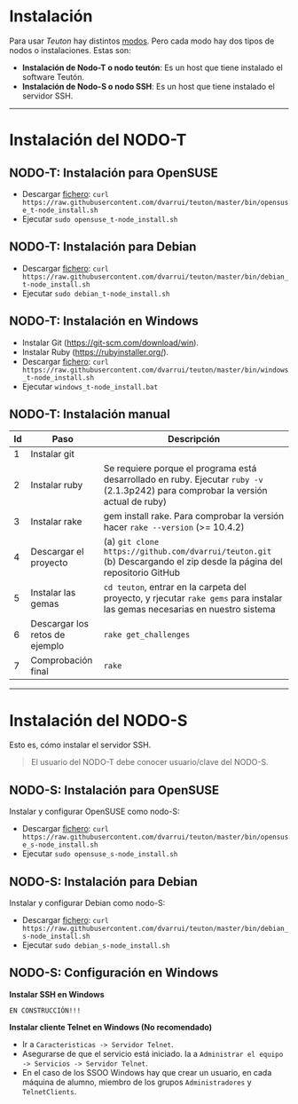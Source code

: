 
# Instalación

Para usar *Teuton* hay distintos [modos](./modos.md).
Pero cada modo hay dos tipos de nodos o instalaciones. Estas son:

* **Instalación de Nodo-T o nodo teutón**: Es un host que tiene instalado el software Teutón.
* **Instalación de Nodo-S o nodo SSH**: Es un host que tiene instalado el servidor SSH.

---

# Instalación del NODO-T

## NODO-T: Instalación para OpenSUSE

* Descargar [fichero](../../../bin/opensuse_t-node_install.sh): `curl https://raw.githubusercontent.com/dvarrui/teuton/master/bin/opensuse_t-node_install.sh`
* Ejecutar `sudo opensuse_t-node_install.sh`

## NODO-T: Instalación para Debian

* Descargar [fichero](../../../bin/debian_t-node_install.sh): `curl https://raw.githubusercontent.com/dvarrui/teuton/master/bin/debian_t-node_install.sh`
* Ejecutar `sudo debian_t-node_install.sh`

## NODO-T: Instalación en Windows

* Instalar Git (https://git-scm.com/download/win).
* Instalar Ruby (https://rubyinstaller.org/).
* Descargar [fichero](../../../bin/windows_t-node_install.sh): `curl https://raw.githubusercontent.com/dvarrui/teuton/master/bin/windows_t-node_install.sh`
* Ejecutar `windows_t-node_install.bat`

## NODO-T: Instalación manual

| Id | Paso             | Descripción |
| -- | ---------------- | ----------- |
| 1  | Instalar git     |  |
| 2  | Instalar ruby    | Se requiere porque el programa está desarrollado en ruby. Ejecutar `ruby -v` (2.1.3p242) para comprobar la versión actual de ruby) |
| 3  | Instalar rake | gem install rake. Para comprobar la versión hacer `rake --version` (>= 10.4.2) |
| 4  | Descargar el proyecto | (a) `git clone https://github.com/dvarrui/teuton.git` (b) Descargando el zip desde la página del repositorio GitHub |
| 5  | Instalar las gemas | `cd teuton`, entrar en la carpeta del proyecto, y rjecutar `rake gems` para instalar las gemas necesarias en nuestro sistema |
| 6  | Descargar los retos de ejemplo | `rake get_challenges` |
| 7  | Comprobación final | `rake` |

---

# Instalación del NODO-S

Esto es, cómo instalar el servidor SSH.

> El usuario del NODO-T debe conocer usuario/clave del NODO-S.

## NODO-S: Instalación para OpenSUSE

Instalar y configurar OpenSUSE como nodo-S:
* Descargar [fichero](../../../bin/opensuse_s-node_install.sh): `curl https://raw.githubusercontent.com/dvarrui/teuton/master/bin/opensuse_s-node_install.sh`
* Ejecutar `sudo opensuse_s-node_install.sh`

## NODO-S: Instalación para Debian

Instalar y configurar Debian como nodo-S:
* Descargar [fichero](../../../bin/debian_s-node_install.sh): `curl https://raw.githubusercontent.com/dvarrui/teuton/master/bin/debian_s-node_install.sh`
* Ejecutar `sudo debian_s-node_install.sh`

## NODO-S: Configuración en Windows

**Instalar SSH en Windows**

`EN CONSTRUCCIÓN!!!`

**Instalar cliente Telnet en Windows (No recomendado)**

* Ir a `Caracteristicas -> Servidor Telnet`.
* Asegurarse de que el servicio está iniciado. Ia a `Administrar el equipo -> Servicios -> Servidor Telnet`.
* En el caso de los SSOO Windows hay que crear un usuario, en cada
máquina de alumno, miembro de los grupos `Administradores` y `TelnetClients`.
